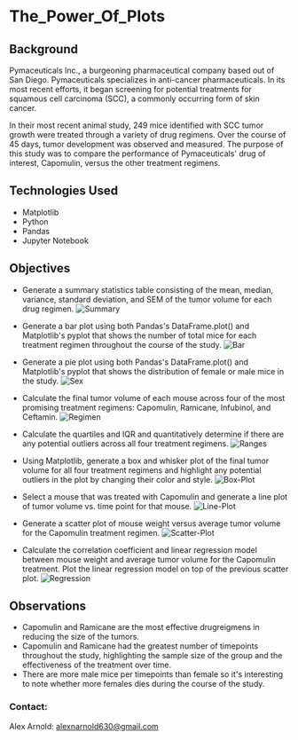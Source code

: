 # The_Power_Of_Plots

## Background
Pymaceuticals Inc., a burgeoning pharmaceutical company based out of San Diego. Pymaceuticals specializes in anti-cancer pharmaceuticals. In its most recent efforts, it began screening for potential treatments for squamous cell carcinoma (SCC), a commonly occurring form of skin cancer.

In their most recent animal study, 249 mice identified with SCC tumor growth were treated through a variety of drug regimens. Over the course of 45 days, tumor development was observed and measured. The purpose of this study was to compare the performance of Pymaceuticals' drug of interest, Capomulin, versus the other treatment regimens.

## Technologies Used
- Matplotlib
- Python
- Pandas
- Jupyter Notebook

## Objectives
- Generate a summary statistics table consisting of the mean, median, variance, standard deviation, and SEM of the tumor volume for each drug regimen.
![Summary](images/summary.png)

- Generate a bar plot using both Pandas's DataFrame.plot() and Matplotlib's pyplot that shows  the number of total mice for each treatment regimen throughout the course of the study.
![Bar](images/bar_plot.png)

- Generate a pie plot using both Pandas's DataFrame.plot() and Matplotlib's pyplot that shows the distribution of female or male mice in the study.
![Sex](images/sex.png)

- Calculate the final tumor volume of each mouse across four of the most promising treatment regimens: Capomulin, Ramicane, Infubinol, and Ceftamin. 
![Regimen](images/regimen.png)

- Calculate the quartiles and IQR and quantitatively determine if there are any potential outliers across all four treatment regimens.
![Ranges](images/ranges.png)

- Using Matplotlib, generate a box and whisker plot of the final tumor volume for all four treatment regimens and highlight any potential outliers in the plot by changing their color and style.
![Box-Plot](images/box_plot.png)

- Select a mouse that was treated with Capomulin and generate a line plot of tumor volume vs. time point for that mouse.
![Line-Plot](images/line_lot.png)

- Generate a scatter plot of mouse weight versus average tumor volume for the Capomulin treatment regimen.
![Scatter-Plot](images/scatter_plot.png)

- Calculate the correlation coefficient and linear regression model between mouse weight and average tumor volume for the Capomulin treatment. Plot the linear regression model on top of the previous scatter plot.
![Regression](images/regression.png)

## Observations
- Capomulin and Ramicane are the most effective drugreigmens in reducing the size of the tumors.
- Capomulin and Ramicane had the greatest number of timepoints throughout the study, highlighting the sample size of the group and the effectiveness of the treatment over time.
- There are more male mice per timepoints than female so it's interesting to note whether more females dies during the course of the study.

### Contact:
Alex Arnold: alexnarnold630@gmail.com <br>




